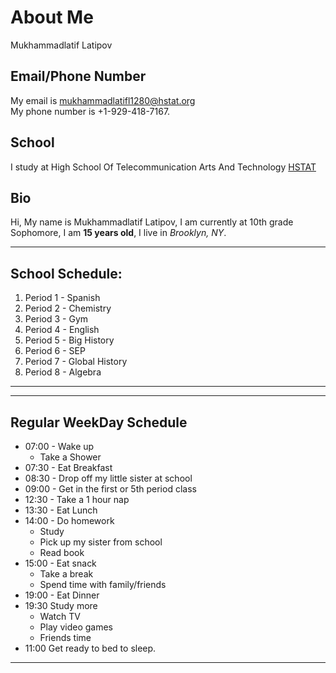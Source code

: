 # About Me

Mukhammadlatif Latipov

## Email/Phone Number
My email is mukhammadlatifl1280@hstat.org  
My phone number is +1-929-418-7167. 

## School
I study at High School Of Telecommunication Arts And Technology [HSTAT](hstat.org)

## Bio
Hi, My name is Mukhammadlatif Latipov, I am currently at 10th grade Sophomore, I am **15 years old**, I live in *Brooklyn, NY*.

---

## School Schedule:
1. Period 1 - Spanish
2. Period 2 - Chemistry
3. Period 3 - Gym
4. Period 4 - English
5. Period 5 - Big History
6. Period 6 - SEP
7. Period 7 - Global History
8. Period 8 - Algebra

---

---

## Regular WeekDay Schedule

* 07:00 - Wake up
  * Take a Shower
* 07:30 - Eat Breakfast
* 08:30 - Drop off my little sister at school
* 09:00 - Get in the first or 5th period class
* 12:30 - Take a 1 hour nap
* 13:30 - Eat Lunch
* 14:00 - Do homework
  * Study
  * Pick up my sister from school
  * Read book
* 15:00 - Eat snack
  * Take a break
  * Spend time with family/friends
* 19:00 - Eat Dinner
* 19:30 Study more
  * Watch TV
  * Play video games
  * Friends time
* 11:00 Get ready to bed to sleep.

---